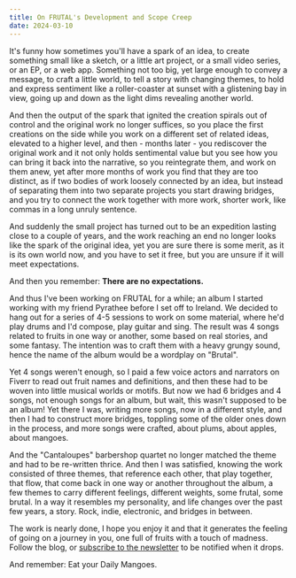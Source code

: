```yaml
---
title: On FRUTAL's Development and Scope Creep
date: 2024-03-10
---
```


It's funny how sometimes you'll have a spark of an idea, to create something small like a sketch, or a little art project, or a small video series, or an EP, or a web app. Something not too big, yet large enough to convey a message, to craft a little world, to tell a story with changing themes, to hold and express sentiment like a roller-coaster at sunset with a glistening bay in view, going up and down as the light dims revealing another world.

And then the output of the spark that ignited the creation spirals out of control and the original work no longer suffices, so you place the first creations on the side while you work on a different set of related ideas, elevated to a higher level, and then - months later - you rediscover the original work and it not only holds sentimental value but you see how you can bring it back into the narrative, so you reintegrate them, and work on them anew, yet after more months of work you find that they are too distinct, as if two bodies of work loosely connected by an idea, but instead of separating them into two separate projects you start drawing bridges, and you try to connect the work together with more work, shorter work, like commas in a long unruly sentence.

And suddenly the small project has turned out to be an expedition lasting close to a couple of years, and the work reaching an end no longer looks like the spark of the original idea, yet you are sure there is some merit, as it is its own world now, and you have to set it free, but you are unsure if it will meet expectations.

And then you remember: **There are no expectations.**

And thus I've been working on FRUTAL for a while; an album I started working with my friend Pyrathee before I set off to Ireland. We decided to hang out for a series of 4-5 sessions to work on some material, where he'd play drums and I'd compose, play guitar and sing. The result was 4 songs related to fruits in one way or another, some based on real stories, and some fantasy. The intention was to craft them with a heavy grungy sound, hence the name of the album would be a wordplay on "Brutal".

Yet 4 songs weren't enough, so I paid a few voice actors and narrators on Fiverr to read out fruit names and definitions, and then these had to be woven into little musical worlds or motifs. But now we had 6 bridges and 4 songs, not enough songs for an album, but wait, this wasn't supposed to be an album! Yet there I was, writing more songs, now in a different style, and then I had to construct more bridges, toppling some of the older ones down in the process, and more songs were crafted, about plums, about apples, about mangoes.

And the "Cantaloupes" barbershop quartet no longer matched the theme and had to be re-written thrice. And then I was satisfied, knowing the work consisted of three themes, that reference each other, that play together, that flow, that come back in one way or another throughout the album, a few themes to carry different feelings, different weights, some frutal, some brutal. In a way it resembles my personality, and life changes over the past few years, a story. Rock, indie, electronic, and bridges in between.

The work is nearly done, I hope you enjoy it and that it generates the feeling of going on a journey in you, one full of fruits with a touch of madness. Follow the blog, or [subscribe to the newsletter](https://lemiffe.com/subscribe) to be notified when it drops.

And remember: Eat your Daily Mangoes.
